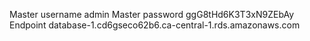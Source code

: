 Master username
admin
Master password
ggG8tHd6K3T3xN9ZEbAy
Endpoint
database-1.cd6gseco62b6.ca-central-1.rds.amazonaws.com
